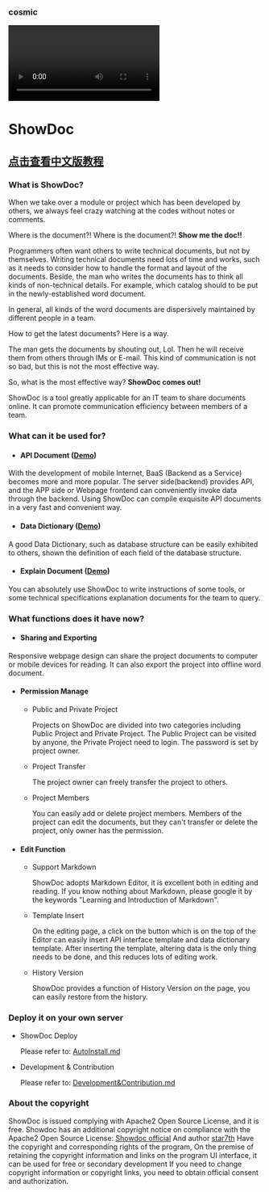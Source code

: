 ### cosmic 
<video
	src="https://1251464067.vod2.myqcloud.com/9435fde3vodgzp1251464067/7f717355243791580594360284/1UFwndreM2cA.mp4"></video>
 
 # ShowDoc

## [点击查看中文版教程](https://www.showdoc.com.cn/help)

### What is ShowDoc?

When we take over a module or project which has been developed by others, we always feel crazy watching at the codes without notes or comments.

Where is the document?! Where is the document?! **Show me the doc!!**

Programmers often want others to write technical documents, but not by themselves. Writing technical documents need lots of time and works, such as it needs to consider how to handle the format and layout of the documents. Beside, the man who writes the documents has to think all kinds of non-technical details. For example, which catalog should to be put in the newly-established word document.

In general, all kinds of the word documents are dispersively maintained by different people in a team.

How to get the latest documents? Here is a way.

The man gets the documents by shouting out, Lol. Then he will receive them from others through IMs or E-mail. This kind of communication is not so bad, but this is not the most effective way.

So, what is the most effective way? **ShowDoc comes out!**

ShowDoc is a tool greatly applicable for an IT team to share documents online. It can promote communication efficiency between members of a team.

### What can it be used for?

- #### API Document ([Demo](https://www.showdoc.com.cn/demo-en))

With the development of mobile Internet, BaaS (Backend as a Service) becomes more and more popular. The server side(backend) provides API, and the APP side or Webpage frontend can conveniently invoke data through the backend. Using ShowDoc can compile exquisite API documents in a very fast and convenient way.

- #### Data Dictionary ([Demo](https://www.showdoc.com.cn/demo-en))

A good Data Dictionary, such as database structure can be easily exhibited to others, shown the definition of each field of the database structure.

- #### Explain Document ([Demo](https://www.showdoc.com.cn/help-en))

You can absolutely use ShowDoc to write instructions of some tools, or some technical specifications explanation documents for the team to query.

### What functions does it have now?

- #### Sharing and Exporting

Responsive webpage design can share the project documents to computer or mobile devices for reading. It can also export the project into offline word document.

- #### Permission Manage

  - Public and Private Project

    Projects on ShowDoc are divided into two categories including Public Project and Private Project. The Public Project can be visited by anyone, the Private Project need to login. The password is set by project owner.

  - Project Transfer

    The project owner can freely transfer the project to others.

  - Project Members

    You can easily add or delete project members. Members of the project can edit the documents, but they can't transfer or delete the project, only owner has the permission.

- #### Edit Function

  - Support Markdown

    ShowDoc adopts Markdown Editor, it is excellent both in editing and reading. If you know nothing about Markdown, please google it by the keywords "Learning and Introduction of Markdown".

  - Template Insert

    On the editing page, a click on the button which is on the top of the Editor can easily insert API interface template and data dictionary template. After inserting the template, altering data is the only thing needs to be done, and this reduces lots of editing work.

  - History Version

    ShowDoc provides a function of History Version on the page, you can easily restore from the history.

### Deploy it on your own server

- ShowDoc Deploy

  Please refer to: [AutoInstall.md](https://github.com/star7th/showdoc/blob/master/documentation/en/AutoInstall.md)

- Development & Contribution

  Please refer to: [Development&Contribution.md](https://github.com/star7th/showdoc/blob/master/documentation/en/Development&Contribution.md)

### About the copyright

ShowDoc is issued complying with Apache2 Open Source License, and it is free.
Showdoc has an additional copyright notice on compliance with the Apache2 Open Source License:
[Showdoc official](https://www.showdoc.com.cn/ 'Showdoc official') And author [star7th](https://github.com/star7th 'star7th') Have the copyright and corresponding rights of the program,
On the premise of retaining the copyright information and links on the program UI interface, it can be used for free or secondary development
If you need to change copyright information or copyright links, you need to obtain official consent and authorization.
